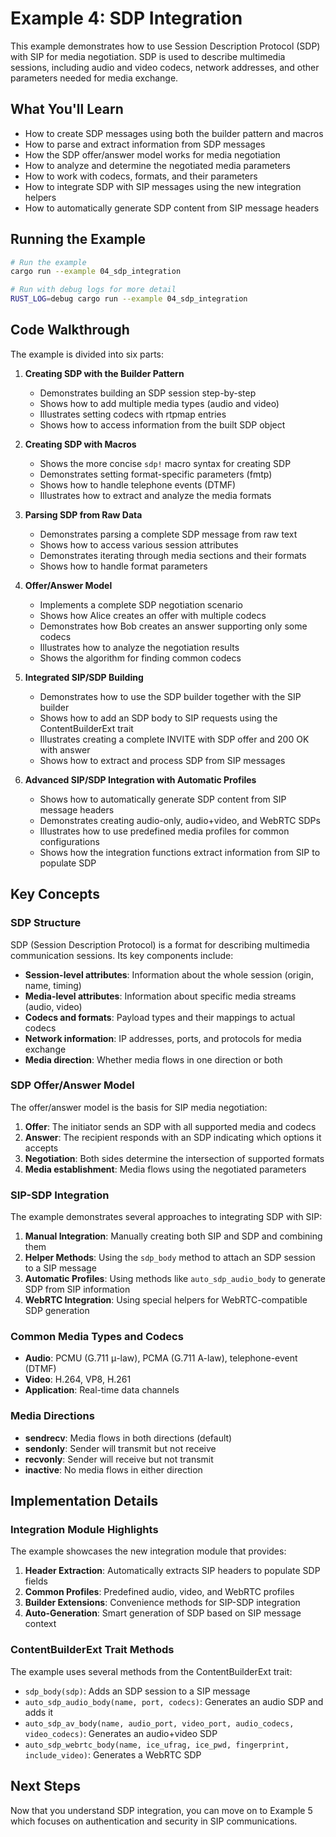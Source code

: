 # Example 4: SDP Integration

This example demonstrates how to use Session Description Protocol (SDP) with SIP for media negotiation. SDP is used to describe multimedia sessions, including audio and video codecs, network addresses, and other parameters needed for media exchange.

## What You'll Learn

- How to create SDP messages using both the builder pattern and macros
- How to parse and extract information from SDP messages
- How the SDP offer/answer model works for media negotiation
- How to analyze and determine the negotiated media parameters
- How to work with codecs, formats, and their parameters
- How to integrate SDP with SIP messages using the new integration helpers
- How to automatically generate SDP content from SIP message headers

## Running the Example

```bash
# Run the example
cargo run --example 04_sdp_integration

# Run with debug logs for more detail
RUST_LOG=debug cargo run --example 04_sdp_integration
```

## Code Walkthrough

The example is divided into six parts:

1. **Creating SDP with the Builder Pattern**
   - Demonstrates building an SDP session step-by-step
   - Shows how to add multiple media types (audio and video)
   - Illustrates setting codecs with rtpmap entries
   - Shows how to access information from the built SDP object

2. **Creating SDP with Macros**
   - Shows the more concise `sdp!` macro syntax for creating SDP
   - Demonstrates setting format-specific parameters (fmtp)
   - Shows how to handle telephone events (DTMF)
   - Illustrates how to extract and analyze the media formats

3. **Parsing SDP from Raw Data**
   - Demonstrates parsing a complete SDP message from raw text
   - Shows how to access various session attributes
   - Demonstrates iterating through media sections and their formats
   - Shows how to handle format parameters

4. **Offer/Answer Model**
   - Implements a complete SDP negotiation scenario
   - Shows how Alice creates an offer with multiple codecs
   - Demonstrates how Bob creates an answer supporting only some codecs
   - Illustrates how to analyze the negotiation results
   - Shows the algorithm for finding common codecs

5. **Integrated SIP/SDP Building**
   - Demonstrates how to use the SDP builder together with the SIP builder
   - Shows how to add an SDP body to SIP requests using the ContentBuilderExt trait
   - Illustrates creating a complete INVITE with SDP offer and 200 OK with answer
   - Shows how to extract and process SDP from SIP messages

6. **Advanced SIP/SDP Integration with Automatic Profiles**
   - Shows how to automatically generate SDP content from SIP message headers
   - Demonstrates creating audio-only, audio+video, and WebRTC SDPs
   - Illustrates how to use predefined media profiles for common configurations
   - Shows how the integration functions extract information from SIP to populate SDP

## Key Concepts

### SDP Structure

SDP (Session Description Protocol) is a format for describing multimedia communication sessions. Its key components include:

- **Session-level attributes**: Information about the whole session (origin, name, timing)
- **Media-level attributes**: Information about specific media streams (audio, video)
- **Codecs and formats**: Payload types and their mappings to actual codecs
- **Network information**: IP addresses, ports, and protocols for media exchange
- **Media direction**: Whether media flows in one direction or both

### SDP Offer/Answer Model

The offer/answer model is the basis for SIP media negotiation:

1. **Offer**: The initiator sends an SDP with all supported media and codecs
2. **Answer**: The recipient responds with an SDP indicating which options it accepts
3. **Negotiation**: Both sides determine the intersection of supported formats
4. **Media establishment**: Media flows using the negotiated parameters

### SIP-SDP Integration

The example demonstrates several approaches to integrating SDP with SIP:

1. **Manual Integration**: Manually creating both SIP and SDP and combining them
2. **Helper Methods**: Using the `sdp_body` method to attach an SDP session to a SIP message
3. **Automatic Profiles**: Using methods like `auto_sdp_audio_body` to generate SDP from SIP information
4. **WebRTC Integration**: Using special helpers for WebRTC-compatible SDP generation

### Common Media Types and Codecs

- **Audio**: PCMU (G.711 μ-law), PCMA (G.711 A-law), telephone-event (DTMF)
- **Video**: H.264, VP8, H.261
- **Application**: Real-time data channels

### Media Directions

- **sendrecv**: Media flows in both directions (default)
- **sendonly**: Sender will transmit but not receive
- **recvonly**: Sender will receive but not transmit
- **inactive**: No media flows in either direction

## Implementation Details

### Integration Module Highlights

The example showcases the new integration module that provides:

1. **Header Extraction**: Automatically extracts SIP headers to populate SDP fields
2. **Common Profiles**: Predefined audio, video, and WebRTC profiles
3. **Builder Extensions**: Convenience methods for SIP-SDP integration
4. **Auto-Generation**: Smart generation of SDP based on SIP message context

### ContentBuilderExt Trait Methods

The example uses several methods from the ContentBuilderExt trait:

- `sdp_body(sdp)`: Adds an SDP session to a SIP message
- `auto_sdp_audio_body(name, port, codecs)`: Generates an audio SDP and adds it
- `auto_sdp_av_body(name, audio_port, video_port, audio_codecs, video_codecs)`: Generates an audio+video SDP
- `auto_sdp_webrtc_body(name, ice_ufrag, ice_pwd, fingerprint, include_video)`: Generates a WebRTC SDP

## Next Steps

Now that you understand SDP integration, you can move on to Example 5 which focuses on authentication and security in SIP communications.